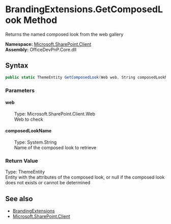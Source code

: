 # BrandingExtensions.GetComposedLook Method  
 Returns the named composed look from the web gallery   

**Namespace:** [Microsoft.SharePoint.Client](Microsoft.SharePoint.Client.md)  
**Assembly:** OfficeDevPnP.Core.dll  
## Syntax
```C#
public static ThemeEntity GetComposedLook(Web web, String composedLookName)
```
### Parameters
#### web  
&emsp;&emsp;Type: Microsoft.SharePoint.Client.Web  
&emsp;&emsp;Web to check  

  

#### composedLookName  
&emsp;&emsp;Type: System.String  
&emsp;&emsp;Name of the composed look to retrieve  

  

### Return Value
Type: ThemeEntity  
Entity with the attributes of the composed look, or null if the composed look does not exists or cannot be determined  


## See also
- [BrandingExtensions](Microsoft.SharePoint.Client.BrandingExtensions.md) 
- [Microsoft.SharePoint.Client](Microsoft.SharePoint.Client.md) 
